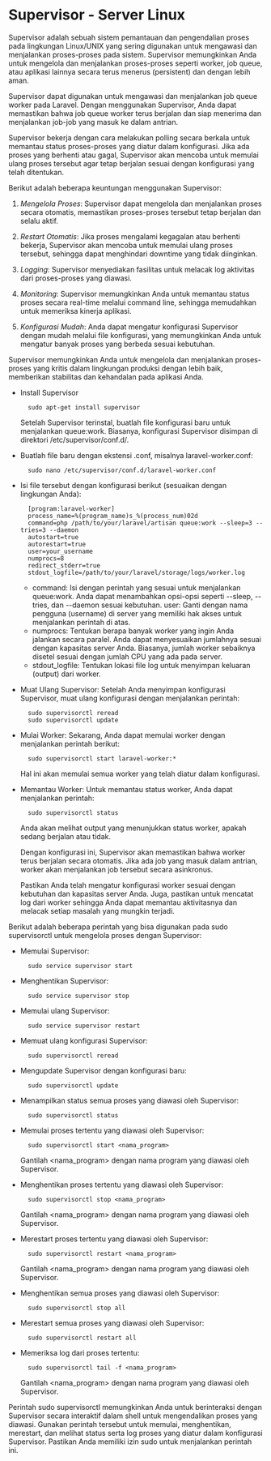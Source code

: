 # Supervisor - Server Linux
Supervisor adalah sebuah sistem pemantauan dan pengendalian proses pada lingkungan Linux/UNIX yang sering digunakan untuk mengawasi dan menjalankan proses-proses pada sistem. Supervisor memungkinkan Anda untuk mengelola dan menjalankan proses-proses seperti worker, job queue, atau aplikasi lainnya secara terus menerus (persistent) dan dengan lebih aman.

Supervisor dapat digunakan untuk mengawasi dan menjalankan job queue worker pada Laravel. Dengan menggunakan Supervisor, Anda dapat memastikan bahwa job queue worker terus berjalan dan siap menerima dan menjalankan job-job yang masuk ke dalam antrian.

Supervisor bekerja dengan cara melakukan polling secara berkala untuk memantau status proses-proses yang diatur dalam konfigurasi. Jika ada proses yang berhenti atau gagal, Supervisor akan mencoba untuk memulai ulang proses tersebut agar tetap berjalan sesuai dengan konfigurasi yang telah ditentukan.

Berikut adalah beberapa keuntungan menggunakan Supervisor:

1. *Mengelola Proses*: Supervisor dapat mengelola dan menjalankan proses secara otomatis, memastikan proses-proses tersebut tetap berjalan dan selalu aktif.

2. *Restart Otomatis*: Jika proses mengalami kegagalan atau berhenti bekerja, Supervisor akan mencoba untuk memulai ulang proses tersebut, sehingga dapat menghindari downtime yang tidak diinginkan.

3. *Logging*: Supervisor menyediakan fasilitas untuk melacak log aktivitas dari proses-proses yang diawasi.

4. *Monitoring*: Supervisor memungkinkan Anda untuk memantau status proses secara real-time melalui command line, sehingga memudahkan untuk memeriksa kinerja aplikasi.

5. *Konfigurasi Mudah*: Anda dapat mengatur konfigurasi Supervisor dengan mudah melalui file konfigurasi, yang memungkinkan Anda untuk mengatur banyak proses yang berbeda sesuai kebutuhan.

Supervisor memungkinkan Anda untuk mengelola dan menjalankan proses-proses yang kritis dalam lingkungan produksi dengan lebih baik, memberikan stabilitas dan kehandalan pada aplikasi Anda.

- Install Supervisor

        sudo apt-get install supervisor

  Setelah Supervisor terinstal, buatlah file konfigurasi baru untuk menjalankan queue:work. Biasanya, konfigurasi Supervisor disimpan di direktori /etc/supervisor/conf.d/.
- Buatlah file baru dengan ekstensi .conf, misalnya laravel-worker.conf:

        sudo nano /etc/supervisor/conf.d/laravel-worker.conf
  
- Isi file tersebut dengan konfigurasi berikut (sesuaikan dengan lingkungan Anda):

        [program:laravel-worker]
        process_name=%(program_name)s_%(process_num)02d
        command=php /path/to/your/laravel/artisan queue:work --sleep=3 --tries=3 --daemon
        autostart=true
        autorestart=true
        user=your_username
        numprocs=8
        redirect_stderr=true
        stdout_logfile=/path/to/your/laravel/storage/logs/worker.log
        
  - command: Isi dengan perintah yang sesuai untuk menjalankan queue:work. Anda dapat menambahkan opsi-opsi seperti --sleep, --tries, dan --daemon sesuai kebutuhan.
        user: Ganti dengan nama pengguna (username) di server yang memiliki hak akses untuk menjalankan perintah di atas.
  - numprocs: Tentukan berapa banyak worker yang ingin Anda jalankan secara paralel. Anda dapat menyesuaikan jumlahnya sesuai dengan kapasitas server Anda. Biasanya, jumlah worker sebaiknya disetel sesuai dengan jumlah CPU yang ada pada server.
  - stdout_logfile: Tentukan lokasi file log untuk menyimpan keluaran (output) dari worker.

- Muat Ulang Supervisor:
  Setelah Anda menyimpan konfigurasi Supervisor, muat ulang konfigurasi dengan menjalankan perintah:

        sudo supervisorctl reread
        sudo supervisorctl update

- Mulai Worker:
  Sekarang, Anda dapat memulai worker dengan menjalankan perintah berikut:

        sudo supervisorctl start laravel-worker:*
        
  Hal ini akan memulai semua worker yang telah diatur dalam konfigurasi.

- Memantau Worker:
  Untuk memantau status worker, Anda dapat menjalankan perintah:

        sudo supervisorctl status

  Anda akan melihat output yang menunjukkan status worker, apakah sedang berjalan atau tidak.

  Dengan konfigurasi ini, Supervisor akan memastikan bahwa worker terus berjalan secara otomatis. Jika ada job yang masuk dalam antrian, worker akan menjalankan job tersebut secara asinkronus.

  Pastikan Anda telah mengatur konfigurasi worker sesuai dengan kebutuhan dan kapasitas server Anda. Juga, pastikan untuk mencatat log dari worker sehingga Anda dapat memantau aktivitasnya dan melacak setiap masalah yang mungkin terjadi.

Berikut adalah beberapa perintah yang bisa digunakan pada sudo supervisorctl untuk mengelola proses dengan Supervisor:

- Memulai Supervisor: 
    
        sudo service supervisor start

- Menghentikan Supervisor:
    
        sudo service supervisor stop

- Memulai ulang Supervisor: 
    
        sudo service supervisor restart

- Memuat ulang konfigurasi Supervisor: 
    
        sudo supervisorctl reread

- Mengupdate Supervisor dengan konfigurasi baru: 

        sudo supervisorctl update

- Menampilkan status semua proses yang diawasi oleh Supervisor: 

        sudo supervisorctl status

- Memulai proses tertentu yang diawasi oleh Supervisor: 

        sudo supervisorctl start <nama_program>

  Gantilah <nama_program> dengan nama program yang diawasi oleh Supervisor.

- Menghentikan proses tertentu yang diawasi oleh Supervisor:
    
        sudo supervisorctl stop <nama_program>

  Gantilah <nama_program> dengan nama program yang diawasi oleh Supervisor.

- Merestart proses tertentu yang diawasi oleh Supervisor:

        sudo supervisorctl restart <nama_program>

  Gantilah <nama_program> dengan nama program yang diawasi oleh Supervisor.

- Menghentikan semua proses yang diawasi oleh Supervisor:

        sudo supervisorctl stop all
  
- Merestart semua proses yang diawasi oleh Supervisor:

        sudo supervisorctl restart all
  
- Memeriksa log dari proses tertentu:

        sudo supervisorctl tail -f <nama_program>
    Gantilah <nama_program> dengan nama program yang diawasi oleh Supervisor.

Perintah sudo supervisorctl memungkinkan Anda untuk berinteraksi dengan Supervisor secara interaktif dalam shell untuk mengendalikan proses yang diawasi. Gunakan perintah tersebut untuk memulai, menghentikan, merestart, dan melihat status serta log proses yang diatur dalam konfigurasi Supervisor. Pastikan Anda memiliki izin sudo untuk menjalankan perintah ini.
